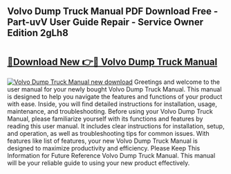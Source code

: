 ## Volvo Dump Truck Manual PDF Download Free - Part-uvV User Guide Repair - Service Owner Edition 2gLh8

# <h2><a href="http://bc71378.oget.top/?id=Volvo+Dump+Truck+Manual">🔗Download New 👉🔴 Volvo Dump Truck Manual</a></h2>

[![Volvo Dump Truck Manual new download](https://i.imgur.com/5g1atiW.png)](http://bc71378.oget.top/?id=Volvo+Dump+Truck+Manual)
Greetings and welcome to the user manual for your newly bought Volvo Dump Truck Manual. This manual is designed to help you navigate the features and functions of your product with ease. Inside, you will find detailed instructions for installation, usage, maintenance, and troubleshooting. Before using your Volvo Dump Truck Manual, please familiarize yourself with its functions and features by reading this user manual. It includes clear instructions for installation, setup, and operation, as well as troubleshooting tips for common issues. With features like list of features, your new Volvo Dump Truck Manual is designed to maximize productivity and efficiency. Please Keep This Information for Future Reference Volvo Dump Truck Manual. This manual will be your reliable guide to using your new product effectively.
